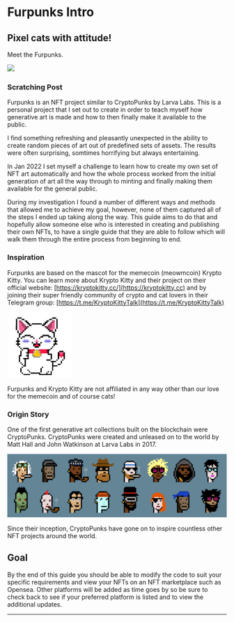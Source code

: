 # Furpunks Intro

## Pixel cats with attitude!

Meet the Furpunks.

![](.gitbook/assets/The\_Furpunks.png)

### Scratching Post

Furpunks is an NFT project similar to CryptoPunks by Larva Labs. This is a personal project that I set out to create in order to teach myself how generative art is made and how to then finally make it available to the public.

I find something refreshing and pleasantly unexpected in the ability to create random pieces of art out of predefined sets of assets. The results were often surprising, somtimes horrifying but always entertaining.

In Jan 2022 I set myself a challenge to learn how to create my own set of NFT art automatically and how the whole process worked from the initial generation of art all the way through to minting and finally making them available for the general public.

During my investigation I found a number of different ways and methods that allowed me to achieve my goal, however, none of them captured all of the steps I ended up taking along the way. This guide aims to do that and hopefully allow someone else who is interested in creating and publishing their own NFTs, to have a single guide that they are able to follow which will walk them through the entire process from beginning to end.

### Inspiration&#x20;

Furpunks are based on the mascot for the memecoin (meowmcoin) Krypto Kitty. You can learn more about Krypto Kitty and their project on their official website: [https://kryptokitty.cc/](https://kryptokitty.cc) and by joining their super friendly community of crypto and cat lovers in their Telegram group: [https://t.me/KryptoKittyTalk](https://t.me/KryptoKittyTalk)

![Original Krypto Kitty by pain.btc](.gitbook/assets/KryptoKitty.png)

Furpunks and Krypto Kitty are not affiliated in any way other than our love for the memecoin and of course cats!

### Origin Story

One of the first generative art collections built on the blockchain were CryptoPunks. CryptoPunks were created and unleased on to the world by Matt Hall and John Watkinson at Larva Labs in 2017.

![Original CryptoPunks](.gitbook/assets/punk-variety-2x.png)

Since their inception, CryptoPunks have gone on to inspire countless other NFT projects around the world.&#x20;





## Goal

By the end of this guide you should be able to modify the code to suit your specific requirements and view your NFTs on an NFT marketplace such as Opensea. Other platforms will be added as time goes by so be sure to check back to see if your preferred platform is listed and to view the additional updates.



****

